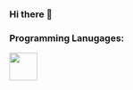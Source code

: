 ### Hi there 👋

### Programming Lanugages:
<a href="URL_REDIRECT" target="blank"><img align="center" src="[https://github.com/ikteng/ikteng/blob/main/python.svg](https://www.google.com/url?sa=i&url=https%3A%2F%2Fen.wikipedia.org%2Fwiki%2FPython_%2528programming_language%2529&psig=AOvVaw28rOJKY5YjJIRogd0hyiUX&ust=1705349859507000&source=images&cd=vfe&opi=89978449&ved=0CBMQjRxqFwoTCNDmlrfZ3YMDFQAAAAAdAAAAABAD)" height="50" /></a>

<!--
**ikteng/ikteng** is a ✨ _special_ ✨ repository because its `README.md` (this file) appears on your GitHub profile.

Here are some ideas to get you started:

- 🔭 I’m currently working on ...
- 🌱 I’m currently learning ...
- 👯 I’m looking to collaborate on ...
- 🤔 I’m looking for help with ...
- 💬 Ask me about ...
- 📫 How to reach me: ...
- 😄 Pronouns: ...
- ⚡ Fun fact: ...
-->
